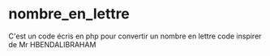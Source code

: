 # nombre_en_lettre
C'est un code écris en php pour convertir un nombre en lettre
code inspirer de Mr HBENDALIBRAHAM
